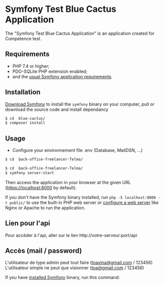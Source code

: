 Symfony Test Blue Cactus Application
========================

The "Symfony Test Blue Cactus Application" is an application created for Competence test.

Requirements
------------

  * PHP 7.4 or higher;
  * PDO-SQLite PHP extension enabled;
  * and the [usual Symfony application requirements][2].

Installation
------------

[Download Symfony][4] to install the `symfony` binary on your computer, pull or download the source code and install dependancy

```bash
$ cd  blue-cactus/
$ composer install
```

Usage
-----
- Configure your environnement file .env (Database, MailDSN, ...)

```bash
$ cd  back-office-freelancer-Telma/
```



```bash
$ cd  back-office-freelancer-Telma/
$ symfony server:start
```

Then access the application in your browser at the given URL (<https://localhost:8000> by default).

If you don't have the Symfony binary installed, run `php -S localhost:8000 -t public/`
to use the built-in PHP web server or [configure a web server][3] like Nginx or
Apache to run the application.

Lien pour l'api
------------
Pour accéder à l'api, aller sur le lien http://votre-serveur:port/api

Accès (mail / password)
------------
L'utilisateur de type admin peut tout faire (toavina@gmail.com / 123456)
L'utilisateur simple ne peut que visionner (toa@gmail.com / 123456)

If you have [installed Symfony][4] binary, run this command:

[2]: https://symfony.com/doc/current/reference/requirements.html
[3]: https://symfony.com/doc/current/cookbook/configuration/web_server_configuration.html
[4]: https://symfony.com/download
